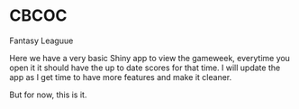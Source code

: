 # CBCOC
Fantasy Leaguue

Here we have a very basic Shiny app to view the gameweek, everytime you open it it should have the up to date scores for that time. I will update the app as I get time to have more features and make it cleaner. 

But for now, this is it.
